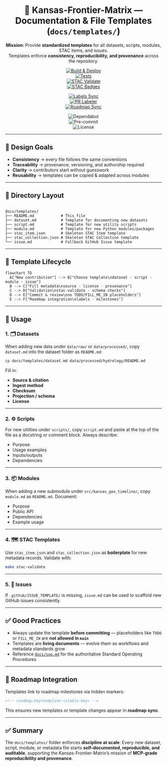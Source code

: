 <div align="center">

# 📑 Kansas-Frontier-Matrix — Documentation & File Templates (`docs/templates/`)

**Mission:** Provide **standardized templates** for all datasets, scripts, modules, STAC items, and issues.  
Templates enforce **consistency, reproducibility, and provenance** across the repository.  

[![Build & Deploy](https://github.com/bartytime4life/Kansas-Frontier-Matrix/actions/workflows/site.yml/badge.svg)](../../.github/workflows/site.yml)  
[![Tests](https://github.com/bartytime4life/Kansas-Frontier-Matrix/actions/workflows/tests.yml/badge.svg)](../../.github/workflows/tests.yml)  
[![STAC Validate](https://github.com/bartytime4life/Kansas-Frontier-Matrix/actions/workflows/stac-validate.yml/badge.svg)](../../.github/workflows/stac-validate.yml)  
[![STAC Badges](https://github.com/bartytime4life/Kansas-Frontier-Matrix/actions/workflows/stac-badges.yml/badge.svg)](../../.github/workflows/stac-badges.yml)  

[![Labels Sync](https://github.com/bartytime4life/Kansas-Frontier-Matrix/actions/workflows/labels.yml/badge.svg)](../../.github/workflows/labels.yml)  
[![PR Labeler](https://github.com/bartytime4life/Kansas-Frontier-Matrix/actions/workflows/pr-labeler.yml/badge.svg)](../../.github/workflows/pr-labeler.yml)  
[![Roadmap Sync](https://github.com/bartytime4life/Kansas-Frontier-Matrix/actions/workflows/roadmap.yml/badge.svg)](../../.github/workflows/roadmap.yml)  

![Dependabot](https://img.shields.io/badge/Dependabot-enabled-brightgreen?logo=dependabot)  
![Pre-commit](https://img.shields.io/badge/pre--commit-enabled-brightgreen?logo=pre-commit)  
![License](https://img.shields.io/github/license/bartytime4life/Kansas-Frontier-Matrix)  

</div>

---

## 🎯 Design Goals

- **Consistency** → every file follows the same conventions  
- **Traceability** → provenance, versioning, and authorship required  
- **Clarity** → contributors start without guesswork  
- **Reusability** → templates can be copied & adapted across modules  

---

## 📂 Directory Layout

```

docs/templates/
├── README.md            # This file
├── dataset.md           # Template for documenting new datasets
├── script.md            # Template for new utility scripts
├── module.md            # Template for new Python modules/packages
├── stac_item.json       # Skeleton STAC Item template
├── stac_collection.json # Skeleton STAC Collection template
└── issue.md             # Fallback GitHub Issue template

````

---

## 🔄 Template Lifecycle

```mermaid
flowchart TD
  A["New contribution"] --> B["Choose template\ndataset · script · module · issue"]
  B --> C["Fill metadata\nsource · license · provenance"]
  C --> D["Validation\nstac-validate · schema checks"]
  D --> E["Commit & review\nno TODO/FILL_ME_IN placeholders"]
  E --> F["Roadmap integration\nlabels · milestones"]
````

<!-- END OF MERMAID -->

---

## 📘 Usage

### 1. 🗂 Datasets

When adding new data under `data/raw/` or `data/processed/`, copy `dataset.md` into the dataset folder as `README.md`:

```bash
cp docs/templates/dataset.md data/processed/hydrology/README.md
```

Fill in:

* **Source & citation**
* **Ingest method**
* **Checksum**
* **Projection / schema**
* **License**

---

### 2. ⚙️ Scripts

For new utilities under `scripts/`, copy `script.md` and paste at the top of the file as a docstring or comment block.
Always describe:

* Purpose
* Usage examples
* Inputs/outputs
* Dependencies

---

### 3. 📦 Modules

When adding a new submodule under `src/kansas_geo_timeline/`, copy `module.md` as `README.md`.
Document:

* Purpose
* Public API
* Dependencies
* Example usage

---

### 4. 🗺️ STAC Templates

Use `stac_item.json` and `stac_collection.json` as **boilerplate** for new metadata records.
Validate with:

```bash
make stac-validate
```

---

### 5. 📝 Issues

If `.github/ISSUE_TEMPLATE/` is missing, `issue.md` can be used to scaffold new GitHub issues consistently.

---

## ✅ Good Practices

* Always update the template **before committing** — placeholders like `TODO` or `FILL_ME_IN` are **not allowed in `main`**
* Templates are **living documents** — evolve them as workflows and metadata standards grow
* Reference [`docs/sop.md`](../sop.md) for the authoritative Standard Operating Procedures

---

## 📑 Roadmap Integration

Templates link to roadmap milestones via hidden markers:

```markdown
<!-- roadmap:key=template-<stable-key> -->
```

This ensures new templates or template changes appear in **roadmap sync**.

---

## ✅ Summary

The `docs/templates/` folder enforces **discipline at scale**:
Every new dataset, script, module, or metadata file starts **self-documented, reproducible, and auditable**,
supporting the Kansas-Frontier-Matrix’s mission of **MCP-grade reproducibility and provenance**.
